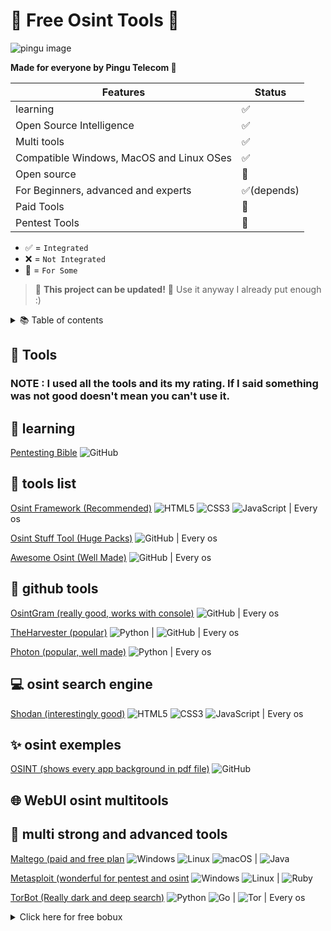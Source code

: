 # 🔎 Free Osint Tools 🔎
![pingu image](https://cdn.discordapp.com/avatars/1009216298586210425/4d6853dc4bc1cbd02ca440ce3292a062.png)

**Made for everyone by Pingu Telecom 🐧**

| Features                                                                              | Status    |
|---------------------------------------------------------------------------------------|-----------|
| learning                                                                              | ✅        |
| Open Source Intelligence                                                              | ✅         |
| Multi tools                                                                           | ✅         |
| Compatible Windows, MacOS and Linux OSes                                              | ✅         |
| Open source                                                                           | 🔄         |
| For Beginners, advanced and experts                                                   | ✅(depends)|
| Paid Tools                                                                            | 🔄         |
| Pentest Tools                                                                         | 🔄         |

- ✅ = `Integrated`
- ❌ = `Not Integrated`
- 🔄 = `For Some`

> 🚧 **This project can be updated!** 🚧 Use it anyway I already put enough :)



<details> <summary>📚 Table of contents</summary>

   * [Tools](#-Tools)
   * [learning](#-learning)
   * [tools list](#-tools-list)
   * [github tools](#-github-tools)
   * [osint search engine](#-osint-search-engine)
   * [tools exemples](#-tools-exemples)
   * [webUI pentest tools](#-WebUI-pentest-multitools)
   * [multi strong and advanced tools](#-multi-strong-and-advanced-tools)
   
</details>

## 🚀 Tools
### NOTE : I used all the tools and its my rating. If I said something was not good doesn't mean you can't use it.

## 📖 learning
[Pentesting Bible](https://github.com/blaCCkHatHacEEkr/PENTESTING-BIBLE) ![GitHub](https://img.shields.io/badge/github-%23121011.svg?style=for-the-badge&logo=github&logoColor=white)

## 🧨 tools list
[Osint Framework (Recommended)](https://osintframework.com) ![HTML5](https://img.shields.io/badge/html5-%23E34F26.svg?style=for-the-badge&logo=html5&logoColor=white) ![CSS3](https://img.shields.io/badge/css3-%231572B6.svg?style=for-the-badge&logo=css3&logoColor=white) ![JavaScript](https://img.shields.io/badge/javascript-%23323330.svg?style=for-the-badge&logo=javascript&logoColor=%23F7DF1E) | Every os

[Osint Stuff Tool (Huge Packs)](https://github.com/cipher387/osint_stuff_tool_collection) ![GitHub](https://img.shields.io/badge/github-%23121011.svg?style=for-the-badge&logo=github&logoColor=white) | Every os

[Awesome Osint (Well Made)](https://github.com/jivoi/awesome-osint) ![GitHub](https://img.shields.io/badge/github-%23121011.svg?style=for-the-badge&logo=github&logoColor=white) | Every os

## 🎇 github tools
[OsintGram (really good, works with console)](https://github.com/Datalux/Osintgram) ![GitHub](https://img.shields.io/badge/github-%23121011.svg?style=for-the-badge&logo=github&logoColor=white) | Every os

[TheHarvester (popular)](https://github.com/laramies/theHarvester) ![Python](https://img.shields.io/badge/python-3670A0?style=for-the-badge&logo=python&logoColor=ffdd54) | ![GitHub](https://img.shields.io/badge/github-%23121011.svg?style=for-the-badge&logo=github&logoColor=white) | Every os

[Photon (popular, well made)](https://github.com/s0md3v/Photon) ![Python](https://img.shields.io/badge/python-3670A0?style=for-the-badge&logo=python&logoColor=ffdd54) | Every os

## 💻 osint search engine
[Shodan (interestingly good)](https://www.shodan.io) ![HTML5](https://img.shields.io/badge/html5-%23E34F26.svg?style=for-the-badge&logo=html5&logoColor=white) ![CSS3](https://img.shields.io/badge/css3-%231572B6.svg?style=for-the-badge&logo=css3&logoColor=white) ![JavaScript](https://img.shields.io/badge/javascript-%23323330.svg?style=for-the-badge&logo=javascript&logoColor=%23F7DF1E) | Every os

## ✨ osint exemples
[OSINT (shows every app background in pdf file)](https://github.com/sinwindie/OSINT) ![GitHub](https://img.shields.io/badge/github-%23121011.svg?style=for-the-badge&logo=github&logoColor=white)

## 🌐 WebUI osint multitools

## 💪 multi strong and advanced tools
[Maltego (paid and free plan](https://www.maltego.com) ![Windows](https://img.shields.io/badge/Windows-0078D6?style=for-the-badge&logo=windows&logoColor=white) ![Linux](https://img.shields.io/badge/Linux-FCC624?style=for-the-badge&logo=linux&logoColor=black) ![macOS](https://img.shields.io/badge/mac%20os-000000?style=for-the-badge&logo=macos&logoColor=F0F0F0) | ![Java](https://img.shields.io/badge/java-%23ED8B00.svg?style=for-the-badge&logo=java&logoColor=white)

[Metasploit (wonderful for pentest and osint](https://www.metasploit.com) ![Windows](https://img.shields.io/badge/Windows-0078D6?style=for-the-badge&logo=windows&logoColor=white) ![Linux](https://img.shields.io/badge/Linux-FCC624?style=for-the-badge&logo=linux&logoColor=black) | ![Ruby](https://img.shields.io/badge/ruby-%23CC342D.svg?style=for-the-badge&logo=ruby&logoColor=white)

[TorBot (Really dark and deep search)](https://github.com/DedSecInside/TorBot) ![Python](https://img.shields.io/badge/python-3670A0?style=for-the-badge&logo=python&logoColor=ffdd54) ![Go](https://img.shields.io/badge/go-%2300ADD8.svg?style=for-the-badge&logo=go&logoColor=white) | ![Tor](https://img.shields.io/badge/Tor-7D4698?style=for-the-badge&logo=Tor-Browser&logoColor=white) | Every os

<details><summary>Click here for free bobux</summary>
<p>

```python
   print("fooled you...")
```

</p>
</details>
